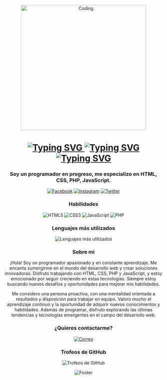 <p align="center">
  <img src="https://i.imgur.com/xxxxxx.gif" alt="Coding" width="400" />
</p>

<h1 align="center">
  <a href="https://miguelalejo.com" target="_blank">
    <img src="https://readme-typing-svg.demolab.com/?font=Fira+Code&pause=1000&width=435&lines=Miguel+Alejo&center=true" alt="Typing SVG" />
    <img src="https://readme-typing-svg.demolab.com/?font=Fira+Code&pause=1000&width=535&lines=Este+es+mi+perfil+de+GitHub&center=true&size=30" alt="Typing SVG" />
    <img src="https://readme-typing-svg.demolab.com/?font=Fira+Code&pause=1000&width=535&lines=Disfruto+Programando+:)&center=true&size=30" alt="Typing SVG" />
  </a>
</h1>

<h3 align="center">Soy un programador en progreso, me especializo en HTML, CSS, PHP, JavaScript.</h3>

<p align="center">
  <a href="https://www.facebook.com/MiguelitoAc.244444/" target="_blank"><img src="https://img.shields.io/badge/-Facebook-1877F2?style=flat-square&logo=facebook&logoColor=white" alt="Facebook"></a>
  <a href="https://www.instagram.com/2bleamigue_/" target="_blank"><img src="https://img.shields.io/badge/-Instagram-E4405F?style=flat-square&logo=instagram&logoColor=white" alt="Instagram"></a>
  <a href="https://www.twitter.com/MiguelitoAc4" target="_blank"><img src="https://img.shields.io/badge/-Twitter-1DA1F2?style=flat-square&logo=twitter&logoColor=white" alt="Twitter"></a>
</p>

<h3 align="center">Habilidades</h3>
<p align="center">
  <img src="https://img.shields.io/badge/-HTML5-E34F26?style=flat-square&logo=html5&logoColor=white" alt="HTML5">
  <img src="https://img.shields.io/badge/-CSS3-1572B6?style=flat-square&logo=css3&logoColor=white" alt="CSS3">
  <img src="https://img.shields.io/badge/-JavaScript-F7DF1E?style=flat-square&logo=javascript&logoColor=black" alt="JavaScript">
  <img src="https://img.shields.io/badge/-PHP-777BB4?style=flat-square&logo=php&logoColor=white" alt="PHP">
</p>

<!-- Sección de lenguajes más utilizados -->
<h3 align="center">Lenguajes más utilizados</h3>
<p align="center">
  <img src="https://github-readme-stats.vercel.app/api/top-langs/?username=miguelalejo&layout=compact&theme=radical" alt="Lenguajes más utilizados" />
</p>

<h3 align="center">Sobre mí</h3>

<p align="center">
¡Hola! Soy un programador apasionado y en constante aprendizaje. Me encanta sumergirme en el mundo del desarrollo web y crear soluciones innovadoras. Disfruto trabajando con HTML, CSS, PHP y JavaScript, y estoy emocionado por seguir creciendo en estas tecnologías. Siempre estoy buscando nuevos desafíos y oportunidades para mejorar mis habilidades.
</p>

<p align="center">
Me considero una persona proactiva, con una mentalidad orientada a resultados y disposición para trabajar en equipo. Valoro mucho el aprendizaje continuo y la oportunidad de adquirir nuevos conocimientos y habilidades. Además de programar, disfruto explorando las últimas tendencias y tecnologías emergentes en el campo del desarrollo web.
</p>


<h3 align="center">¿Quieres contactarme?</h3>
<p align="center">
  <a href="mailto:fernandoalejo68@gmail.com" target="_blank"><img src="https://img.shields.io/badge/-Correo-D14836?style=flat-square&logo=gmail&logoColor=white" alt="Correo"></a>
</p>

<!-- Sección de trofeos de GitHub -->
<h3 align="center">Trofeos de GitHub</h3>
<p align="center">
  <img src="https://github-profile-trophy.vercel.app/?username=miguelalejo&theme=radical" alt="Trofeos de GitHub" />
</p>

<p align="center">
  <img src="https://capsule-render.vercel.app/api?type=waving&color=gradient&height=65&section=footer" alt="Footer">
</p>
